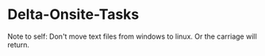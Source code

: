 # Delta-Onsite-Tasks

Note to self: Don't move text files from windows to linux. Or the carriage will return.
